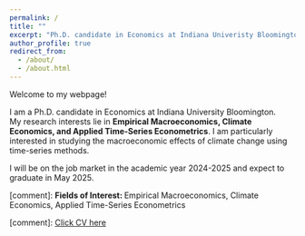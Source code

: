 ```yaml
---
permalink: /
title: ""
excerpt: "Ph.D. candidate in Economics at Indiana Univeristy Bloomington"
author_profile: true
redirect_from: 
  - /about/
  - /about.html
---
```

Welcome to my webpage! 

I am a Ph.D. candidate in Economics at Indiana University Bloomington.  
My research interests lie in <strong>Empirical Macroeconomics, Climate Economics, and Applied Time-Series Econometrics</strong>. I am particularly interested in studying the macroeconomic effects of climate change using time-series methods. 

I will be on the job market in the academic year 2024-2025 and expect to graduate in May 2025.

[comment]: <strong>Fields of Interest: </strong>  Empirical Macroeconomics, Climate Economics, Applied Time-Series Econometrics

[comment]: [Click CV here](/files/HSKim_CV.pdf)

